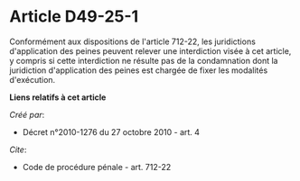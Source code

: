 # Article D49-25-1

Conformément aux dispositions de l'article 712-22, les juridictions d'application des peines peuvent relever une interdiction
visée à cet article, y compris si cette interdiction ne résulte pas de la condamnation dont la juridiction d'application des
peines est chargée de fixer les modalités d'exécution.

**Liens relatifs à cet article**

_Créé par_:

  - Décret n°2010-1276 du 27 octobre 2010 - art. 4

_Cite_:

  - Code de procédure pénale - art. 712-22

